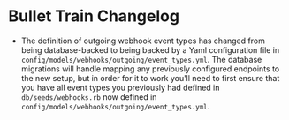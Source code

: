 # Bullet Train Changelog

- The definition of outgoing webhook event types has changed from being database-backed to being backed by a Yaml configuration file in `config/models/webhooks/outgoing/event_types.yml`. The database migrations will handle mapping any previously configured endpoints to the new setup, but in order for it to work you'll need to first ensure that you have all event types you previously had defined in `db/seeds/webhooks.rb` now defined in `config/models/webhooks/outgoing/event_types.yml`.
